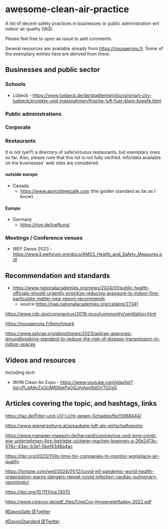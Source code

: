 # awesome-clean-air-practice
A list of decent safety practices in businesses or public administration wrt indoor air quality (IAQ).

Please feel free to open an issue to add comments. 

Several resources are available already from https://nousaerons.fr. Some of the exemplary entries here are derived from there.

## Businesses and public sector

### Schools

* Lübeck - https://www.luebeck.de/de/stadtentwicklung/smart-city-luebeck/projekte-und-massnahmen/frische-luft-fuer-klare-koepfe.html

### Public administrations

### Corporate

### Restaurants

It is not (yet?) a directory of safe/virtuous restaurants, but exemplary ones so far. Also, please note that this list is not fully verified. Info/data available on the businesses' web sites are considered.

#### outside europe

* Canada
  * https://www.apricottreecafe.com (the golden standard as far as I know)

#### Europe

* Germany
  * https://rive.de/lueftung/

### Meetings / Conference venues

* WEF Davos 2023 - https://www3.weforum.org/docs/AM23_Health_and_Safety_Measures.pdf

## Recommendation and standards

* https://www.nationalacademies.org/news/2024/01/public-health-officials-should-urgently-prioritize-reducing-exposure-to-indoor-fine-particulate-matter-new-report-recommends
  * source https://nap.nationalacademies.org/catalog/27341
  
https://www.cdc.gov/coronavirus/2019-ncov/community/ventilation.html

https://nousaerons.fr/benchmark

https://www.ashrae.org/about/news/2023/ashrae-approves-groundbreaking-standard-to-reduce-the-risk-of-disease-transmission-in-indoor-spaces

## Videos and resources

Including tech

* WHN Clean Air Expo - https://www.youtube.com/playlist?list=PLdA9vZxGUMR0bePaGQJmAqv9dOrjT0ZgG


## Articles covering the topic, and hashtags, links

https://taz.de/Filter-und-UV-Licht-gegen-Schadstoffe/!5988444/

https://www.wienerzeitung.at/a/saubere-luft-als-wirtschaftsmotor

https://www.manager-magazin.de/harvard/coronavirus-und-long-covid-wie-unternehmen-ihre-betriebe-sicherer-machen-koennen-a-26e2413c-076c-43ac-b3ef-5bef4348a4ac

https://hbr.org/2023/11/its-time-for-companies-to-monitor-workplace-air-quality

https://fortune.com/well/2024/01/12/covid-jn1-pandemic-world-health-organization-warns-dangers-repeat-covid-infection-cardiac-pulmonary-neurologic/

https://doi.org/10.1111/ina.13070

https://www.cinecov.de/pdf_files/CineCov-Hygieneleitfaden-2022.pdf

[#DavosSafe @Twitter](https://twitter.com/search?q=%23DavosSafe&src=typed_query)

[#DavosStandard @Twitter](https://twitter.com/search?q=%23DavosStandard&src=typed_query&f=top)
